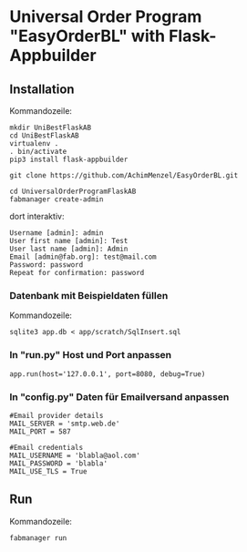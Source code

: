 # Universal Order Program "EasyOrderBL" with Flask-Appbuilder
## Installation
Kommandozeile:

    mkdir UniBestFlaskAB
    cd UniBestFlaskAB
    virtualenv .
    . bin/activate
    pip3 install flask-appbuilder
    
    git clone https://github.com/AchimMenzel/EasyOrderBL.git
    
    cd UniversalOrderProgramFlaskAB
    fabmanager create-admin
    
dort interaktiv:

    Username [admin]: admin
    User first name [admin]: Test
    User last name [admin]: Admin
    Email [admin@fab.org]: test@mail.com
    Password: password
    Repeat for confirmation: password

### Datenbank mit Beispieldaten füllen
Kommandozeile:

    sqlite3 app.db < app/scratch/SqlInsert.sql

### In "run.py" Host und Port anpassen
    
    app.run(host='127.0.0.1', port=8080, debug=True)

### In "config.py" Daten für Emailversand anpassen

    #Email provider details
    MAIL_SERVER = 'smtp.web.de'
    MAIL_PORT = 587

    #Email credentials
    MAIL_USERNAME = 'blabla@aol.com'
    MAIL_PASSWORD = 'blabla'
    MAIL_USE_TLS = True

## Run
Kommandozeile:

    fabmanager run

